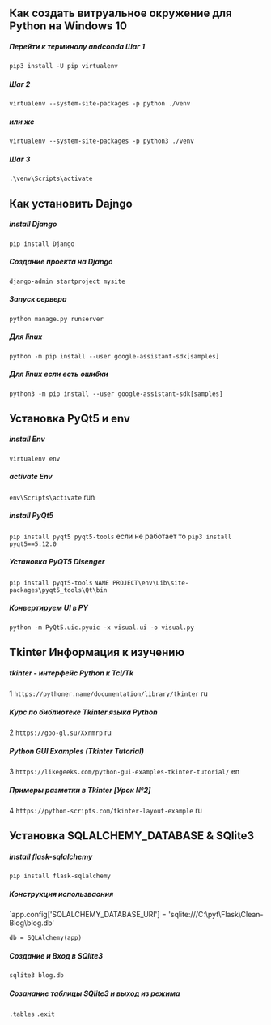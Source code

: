
## Как создать витруальное окружение для Python на Windows 10
##### Перейти к терминалу andconda Шаг 1

` pip3 install -U pip virtualenv `
##### Шаг 2

` virtualenv --system-site-packages -p python ./venv `
##### или же

` virtualenv --system-site-packages -p python3 ./venv `
##### Шаг 3

` .\venv\Scripts\activate `

## Как установить Dajngo 
##### install Django
`pip install Django`
##### Создание проекта на Django 
`django-admin startproject mysite`
##### Запуск сервера 
`python manage.py runserver`
##### Для linux 
`python -m pip install --user google-assistant-sdk[samples]`
##### Для linux если есть ошибки
`python3 -m pip install --user google-assistant-sdk[samples]`

## Установка PyQt5 и env 
##### install Env 
`virtualenv env`
##### activate Env 
`env\Scripts\activate` run
##### install PyQt5
`pip install pyqt5 pyqt5-tools` если не работает то `pip3 install pyqt5==5.12.0`
##### Установка PyQT5 Disenger  
`pip install pyqt5-tools`
`NAME PROJECT\env\Lib\site-packages\pyqt5_tools\Qt\bin`
##### Конвертируем UI в PY
`python -m PyQt5.uic.pyuic -x visual.ui -o visual.py`


## Tkinter Информация к изучению
##### tkinter - интерфейс Python к Tcl/Tk 
1 `https://pythoner.name/documentation/library/tkinter` ru
##### Курс по библиотеке Tkinter языка Python
2 `https://goo-gl.su/Xxnmrp` ru
##### Python GUI Examples (Tkinter Tutorial)
3 `https://likegeeks.com/python-gui-examples-tkinter-tutorial/` en
##### Примеры разметки в Tkinter [Урок №2]
4 `https://python-scripts.com/tkinter-layout-example` ru

## Установка SQLALCHEMY_DATABASE & SQlite3 
##### install flask-sqlalchemy
`pip install flask-sqlalchemy`
##### Конструкция использваония
`app.config['SQLALCHEMY_DATABASE_URI'] = 'sqlite:///C:\\pyt\\Flask\\Clean-Blog\\blog.db'

`db = SQLAlchemy(app)` 
##### Создание и Вход в SQlite3 
`sqlite3 blog.db`
##### Созанание таблицы SQlite3 и выход из режима 
`.tables`
`.exit`
